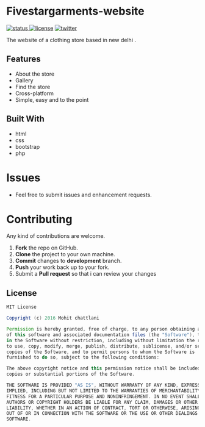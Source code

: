# Fivestargarments-website
<a href ="http://fivestargarments.in/"><img src="https://img.shields.io/website-up-down-green-red/http/shields.io.svg" alt="status"> </a>
<a href="https://github.com/MohitChattlani/Fivestargarments-website/blob/master/LICENSE"><img src="https://img.shields.io/badge/License-MIT-red.svg" alt="license"/></a>
<a href="https://twitter.com/chattlanimohit"><img src="https://img.shields.io/badge/twitter-%40Chattlanimohit-blue.svg" alt="twitter"/></a>

The website of a clothing store based in new delhi .

## Features

* About the store 
* Gallery
* Find the store
* Cross-platform
* Simple, easy and to the point

## Built With

* html 
* css
* bootstrap
* php

Issues
==========

* Feel free to submit issues and enhancement requests.

Contributing
==========
Any kind of contributions are welcome.

1. **Fork** the repo on GitHub.
2. **Clone** the project to your own machine.
3. **Commit** changes to **development** branch.
4. **Push** your work back up to your fork.
5. Submit a **Pull request** so that i can review your changes

## License

```Groovy
MIT License

Copyright (c) 2016 Mohit chattlani

Permission is hereby granted, free of charge, to any person obtaining a copy
of this software and associated documentation files (the "Software"), to deal
in the Software without restriction, including without limitation the rights
to use, copy, modify, merge, publish, distribute, sublicense, and/or sell
copies of the Software, and to permit persons to whom the Software is
furnished to do so, subject to the following conditions:

The above copyright notice and this permission notice shall be included in all
copies or substantial portions of the Software.

THE SOFTWARE IS PROVIDED "AS IS", WITHOUT WARRANTY OF ANY KIND, EXPRESS OR
IMPLIED, INCLUDING BUT NOT LIMITED TO THE WARRANTIES OF MERCHANTABILITY,
FITNESS FOR A PARTICULAR PURPOSE AND NONINFRINGEMENT. IN NO EVENT SHALL THE
AUTHORS OR COPYRIGHT HOLDERS BE LIABLE FOR ANY CLAIM, DAMAGES OR OTHER
LIABILITY, WHETHER IN AN ACTION OF CONTRACT, TORT OR OTHERWISE, ARISING FROM,
OUT OF OR IN CONNECTION WITH THE SOFTWARE OR THE USE OR OTHER DEALINGS IN THE
SOFTWARE.
```
